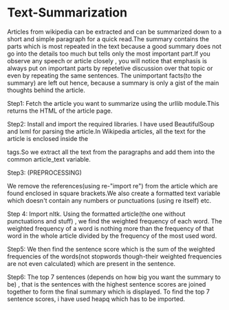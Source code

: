 # Text-Summarization
Articles from wikipedia can be extracted and can be summarized down to a short and simple paragraph for a quick read.The summary contains the parts which is most repeated in the text because a good summary does not go into the details too much but tells only the most important part.If you observe any speech or article closely , you will notice that emphasis is always put on important parts by repetetive discussion over that topic or even by repeating the same sentences. The unimportant facts(to the summary) are left out hence, because a summary is only a gist of the main thoughts behind the article. 

Step1:
Fetch the article you want to summarize using the urllib module.This returns the HTML of the article page.

Step2:
Install and import the required libraries. I have used BeautifulSoup and lxml for parsing the article.In Wikipedia articles, all the text for the article is enclosed inside the <p> tags.So we extract all the text from the paragraphs and add them into the common article_text variable.
  
 Step3: (PREPROCESSING)
 
 We remove the references(using re-"import re") from the article which are found enclosed in square brackets.We also create a formatted text variable which doesn't contain any numbers or punctuations (using re itself) etc.
 
 Step 4:
 Import nltk. Using the formatted article(the one without punctuations and stuff) , we find the weighted frequency of each word. The weighted frequency of a word is nothing more than the frequency of that word in the whole article divided by the frequency of the most used word.
 
 Step5:
 We then find the sentence score which is the sum of the weighted frequencies of the words(not stopwords though-their weighted frequencies are not even calculated) which are present in the sentence.
 
 Step6:
 The top 7 sentences (depends on how big you want the summary to be)  , that is the sentences with the highest sentence scores are joined together to form the final summary which is displayed.
 To find the top 7 sentence scores, i have used heapq which has to be imported.


